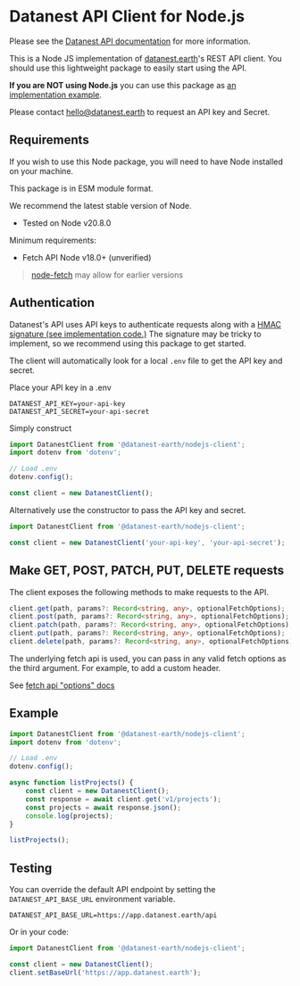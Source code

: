 # Datanest API Client for Node.js

Please see the [Datanest API documentation](docs/readme.md) for more information.

This is a Node JS implementation of [datanest.earth](https://datanest.earth)'s REST API client.
You should use this lightweight package to easily start using the API.

**If you are NOT using Node.js** you can use this package as [an implementation example](https://github.com/search?q=repo%3Adatanest-earth%2Fdatanest-nodejs-client+DatanestClient&type=code).

Please contact [hello@datanest.earth](mailto:hello@datanest.earth) to request an API key and Secret.


## Requirements

If you wish to use this Node package, you will need to have Node installed on your machine.

This package is in ESM module format.

We recommend the latest stable version of Node.
- Tested on Node v20.8.0

Minimum requirements:
- Fetch API Node v18.0+ (unverified)
> [node-fetch](https://www.npmjs.com/package/node-fetch) may allow for earlier versions

## Authentication

Datanest's API uses API keys to authenticate requests along with a [HMAC signature (see implementation code.)](https://github.com/search?q=repo%3Adatanest-earth/datanest-nodejs-client%20signRequest&type=code) The signature may be tricky to implement, so we recommend using this package to get started.

The client will automatically look for a local `.env` file to get the API key and secret.

Place your API key in a .env
```env
DATANEST_API_KEY=your-api-key
DATANEST_API_SECRET=your-api-secret
```

Simply construct
```js
import DatanestClient from '@datanest-earth/nodejs-client';
import dotenv from 'dotenv';

// Load .env
dotenv.config();

const client = new DatanestClient();
```

Alternatively use the constructor to pass the API key and secret.

```js
import DatanestClient from '@datanest-earth/nodejs-client';

const client = new DatanestClient('your-api-key', 'your-api-secret');
```

## Make GET, POST, PATCH, PUT, DELETE requests

The client exposes the following methods to make requests to the API.

```ts
client.get(path, params?: Record<string, any>, optionalFetchOptions);
client.post(path, params?: Record<string, any>, optionalFetchOptions);
client.patch(path, params?: Record<string, any>, optionalFetchOptions);
client.put(path, params?: Record<string, any>, optionalFetchOptions);
client.delete(path, params?: Record<string, any>, optionalFetchOptions);
```

The underlying fetch api is used, you can pass in any valid fetch options as the third argument. For example, to add a custom header.

See [fetch api "options" docs](https://developer.mozilla.org/en-US/docs/Web/API/fetch#options)

## Example

```ts
import DatanestClient from '@datanest-earth/nodejs-client';
import dotenv from 'dotenv';

// Load .env
dotenv.config();

async function listProjects() {
    const client = new DatanestClient();
    const response = await client.get('v1/projects');
    const projects = await response.json();
    console.log(projects);
}

listProjects();
```

## Testing

You can override the default API endpoint by setting the `DATANEST_API_BASE_URL` environment variable.

```env
DATANEST_API_BASE_URL=https://app.datanest.earth/api
```

Or in your code:

```ts
import DatanestClient from '@datanest-earth/nodejs-client';

const client = new DatanestClient();
client.setBaseUrl('https://app.datanest.earth');
```